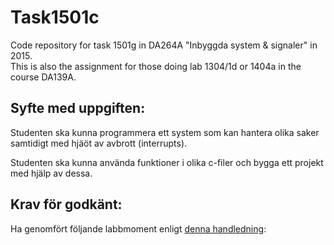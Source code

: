 Task1501c
=========
Code repository for task 1501g in DA264A "Inbyggda system & signaler" in 2015.  
This is also the assignment for those doing lab 1304/1d or 1404a in the course DA139A.

Syfte med uppgiften:
------
Studenten ska kunna programmera ett system som kan hantera olika saker samtidigt med hjäöt av avbrott (interrupts).

Studenten ska kunna använda funktioner i olika c-filer och bygga ett projekt med hjälp av dessa.

Krav för godkänt:
------
Ha genomfört följande labbmoment enligt [denna handledning](Instruction/Uppgift1501gHT15.md):
